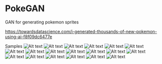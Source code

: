 # PokeGAN
GAN for generating pokemon sprites

https://towardsdatascience.com/i-generated-thousands-of-new-pokemon-using-ai-f8f09dc6477e

Samples
![Alt text](samples/1.png) ![Alt text](samples/2.png) ![Alt text](samples/3.png) ![Alt text](samples/4.png) ![Alt text](samples/5.png) ![Alt text](samples/6.png) ![Alt text](samples/7.png) ![Alt text](samples/8.png) ![Alt text](samples/9.png) ![Alt text](samples/a.png) ![Alt text](samples/b.png) ![Alt text](samples/c.png) ![Alt text](samples/d.png) ![Alt text](samples/e.png) ![Alt text](samples/f.png) ![Alt text](samples/g.png) ![Alt text](samples/h.png) ![Alt text](samples/i.png) ![Alt text](samples/j.png)
